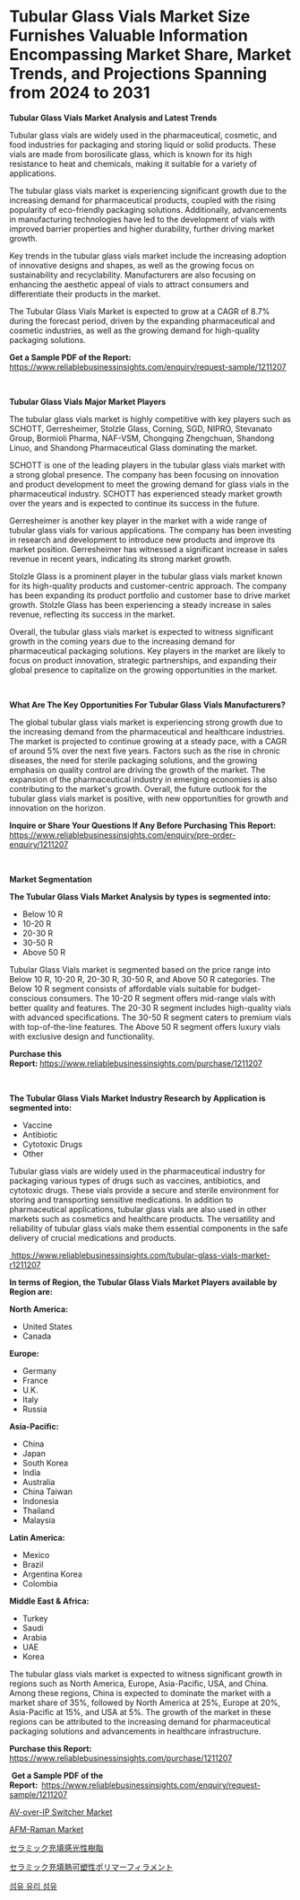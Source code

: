 <p><h1>Tubular Glass Vials Market Size Furnishes Valuable Information Encompassing Market Share, Market Trends, and Projections Spanning from 2024 to 2031</h1></p><p><strong>Tubular Glass Vials Market Analysis and Latest Trends</strong></p>
<p><p>Tubular glass vials are widely used in the pharmaceutical, cosmetic, and food industries for packaging and storing liquid or solid products. These vials are made from borosilicate glass, which is known for its high resistance to heat and chemicals, making it suitable for a variety of applications.</p><p>The tubular glass vials market is experiencing significant growth due to the increasing demand for pharmaceutical products, coupled with the rising popularity of eco-friendly packaging solutions. Additionally, advancements in manufacturing technologies have led to the development of vials with improved barrier properties and higher durability, further driving market growth.</p><p>Key trends in the tubular glass vials market include the increasing adoption of innovative designs and shapes, as well as the growing focus on sustainability and recyclability. Manufacturers are also focusing on enhancing the aesthetic appeal of vials to attract consumers and differentiate their products in the market.</p><p>The Tubular Glass Vials Market is expected to grow at a CAGR of 8.7% during the forecast period, driven by the expanding pharmaceutical and cosmetic industries, as well as the growing demand for high-quality packaging solutions.</p></p>
<p><strong>Get a Sample PDF of the Report:&nbsp;</strong> <a href="https://www.reliablebusinessinsights.com/enquiry/request-sample/1211207">https://www.reliablebusinessinsights.com/enquiry/request-sample/1211207</a></p>
<p>&nbsp;</p>
<p><strong>Tubular Glass Vials Major Market Players</strong></p>
<p><p>The tubular glass vials market is highly competitive with key players such as SCHOTT, Gerresheimer, Stolzle Glass, Corning, SGD, NIPRO, Stevanato Group, Bormioli Pharma, NAF-VSM, Chongqing Zhengchuan, Shandong Linuo, and Shandong Pharmaceutical Glass dominating the market.</p><p>SCHOTT is one of the leading players in the tubular glass vials market with a strong global presence. The company has been focusing on innovation and product development to meet the growing demand for glass vials in the pharmaceutical industry. SCHOTT has experienced steady market growth over the years and is expected to continue its success in the future.</p><p>Gerresheimer is another key player in the market with a wide range of tubular glass vials for various applications. The company has been investing in research and development to introduce new products and improve its market position. Gerresheimer has witnessed a significant increase in sales revenue in recent years, indicating its strong market growth.</p><p>Stolzle Glass is a prominent player in the tubular glass vials market known for its high-quality products and customer-centric approach. The company has been expanding its product portfolio and customer base to drive market growth. Stolzle Glass has been experiencing a steady increase in sales revenue, reflecting its success in the market.</p><p>Overall, the tubular glass vials market is expected to witness significant growth in the coming years due to the increasing demand for pharmaceutical packaging solutions. Key players in the market are likely to focus on product innovation, strategic partnerships, and expanding their global presence to capitalize on the growing opportunities in the market.</p></p>
<p>&nbsp;</p>
<p><strong>What Are The Key Opportunities For Tubular Glass Vials Manufacturers?</strong></p>
<p><p>The global tubular glass vials market is experiencing strong growth due to the increasing demand from the pharmaceutical and healthcare industries. The market is projected to continue growing at a steady pace, with a CAGR of around 5% over the next five years. Factors such as the rise in chronic diseases, the need for sterile packaging solutions, and the growing emphasis on quality control are driving the growth of the market. The expansion of the pharmaceutical industry in emerging economies is also contributing to the market's growth. Overall, the future outlook for the tubular glass vials market is positive, with new opportunities for growth and innovation on the horizon.</p></p>
<p><strong>Inquire or Share Your Questions If Any Before Purchasing This Report:</strong> <a href="https://www.reliablebusinessinsights.com/enquiry/pre-order-enquiry/1211207">https://www.reliablebusinessinsights.com/enquiry/pre-order-enquiry/1211207</a></p>
<p>&nbsp;</p>
<p><strong>Market Segmentation</strong></p>
<p><strong>The Tubular Glass Vials Market Analysis by types is segmented into:</strong></p>
<p><ul><li>Below 10 R</li><li>10-20 R</li><li>20-30 R</li><li>30-50 R</li><li>Above 50 R</li></ul></p>
<p><p>Tubular Glass Vials market is segmented based on the price range into Below 10 R, 10-20 R, 20-30 R, 30-50 R, and Above 50 R categories. The Below 10 R segment consists of affordable vials suitable for budget-conscious consumers. The 10-20 R segment offers mid-range vials with better quality and features. The 20-30 R segment includes high-quality vials with advanced specifications. The 30-50 R segment caters to premium vials with top-of-the-line features. The Above 50 R segment offers luxury vials with exclusive design and functionality.</p></p>
<p><strong>Purchase this Report:&nbsp;</strong><a href="https://www.reliablebusinessinsights.com/purchase/1211207">https://www.reliablebusinessinsights.com/purchase/1211207</a></p>
<p>&nbsp;</p>
<p><strong>The Tubular Glass Vials Market Industry Research by Application is segmented into:</strong></p>
<p><ul><li>Vaccine</li><li>Antibiotic</li><li>Cytotoxic Drugs</li><li>Other</li></ul></p>
<p><p>Tubular glass vials are widely used in the pharmaceutical industry for packaging various types of drugs such as vaccines, antibiotics, and cytotoxic drugs. These vials provide a secure and sterile environment for storing and transporting sensitive medications. In addition to pharmaceutical applications, tubular glass vials are also used in other markets such as cosmetics and healthcare products. The versatility and reliability of tubular glass vials make them essential components in the safe delivery of crucial medications and products.</p></p>
<p><a href="https://www.reliablebusinessinsights.com/tubular-glass-vials-market-r1211207">&nbsp;https://www.reliablebusinessinsights.com/tubular-glass-vials-market-r1211207</a></p>
<p><strong>In terms of Region, the Tubular Glass Vials Market Players available by Region are:</strong></p>
<p>
    <p> <strong> North America: </strong>
        <ul>
            <li>United States</li>
            <li>Canada</li>
        </ul>
        </p> 
    <p> <strong> Europe: </strong>
        <ul>
            <li>Germany</li>
            <li>France</li>
            <li>U.K.</li>
            <li>Italy</li>
            <li>Russia</li>
        </ul>
        </p> 
    <p> <strong> Asia-Pacific: </strong>
        <ul>
            <li>China</li>
            <li>Japan</li>
            <li>South Korea</li>
            <li>India</li>
            <li>Australia</li>
            <li>China Taiwan</li>
            <li>Indonesia</li>
            <li>Thailand</li>
            <li>Malaysia</li>
        </ul>
        </p> 
    <p> <strong> Latin America: </strong>
        <ul>
            <li>Mexico</li>
            <li>Brazil</li>
            <li>Argentina Korea</li>
            <li>Colombia</li>
        </ul>
        </p> 
    <p> <strong> Middle East & Africa: </strong>
        <ul>
            <li>Turkey</li>
            <li>Saudi</li>
            <li>Arabia</li>
            <li>UAE</li>
            <li>Korea</li>
        </ul>
    </p>
    </p>
<p><p>The tubular glass vials market is expected to witness significant growth in regions such as North America, Europe, Asia-Pacific, USA, and China. Among these regions, China is expected to dominate the market with a market share of 35%, followed by North America at 25%, Europe at 20%, Asia-Pacific at 15%, and USA at 5%. The growth of the market in these regions can be attributed to the increasing demand for pharmaceutical packaging solutions and advancements in healthcare infrastructure.</p></p>
<p><strong>Purchase this Report: </strong><a href="https://www.reliablebusinessinsights.com/purchase/1211207">https://www.reliablebusinessinsights.com/purchase/1211207</a></p>
<p>&nbsp;<strong>Get a Sample PDF of the Report:&nbsp;&nbsp;</strong><a href="https://www.reliablebusinessinsights.com/enquiry/request-sample/1211207">https://www.reliablebusinessinsights.com/enquiry/request-sample/1211207</a></p>
<p><strong></strong></p>
<p><p><a href="https://issuu.com/reportprime-2/docs/av-over-ip-switcher-market-size-2030.pptx">AV-over-IP Switcher Market</a></p><p><a href="https://github.com/RosemarieLeffler2023/Market-Research-Report-List-1/blob/main/afm-raman-market.md">AFM-Raman Market</a></p><p><a href="https://github.com/joaejkdzgyljvo6/Market-Research-Report-List-2/blob/main/8156916101081.md">セラミック充填感光性樹脂</a></p><p><a href="https://github.com/JaydaWisoky2014/Market-Research-Report-List-1/blob/main/1905476101082.md">セラミック充填熱可塑性ポリマーフィラメント</a></p><p><a href="https://github.com/emakpiahsopiah/Market-Research-Report-List-1/blob/main/487997294674.md">섬유 유리 섬유</a></p></p>